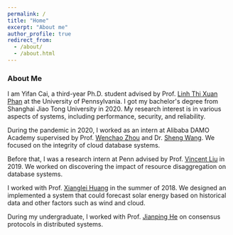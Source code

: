 ```yaml
---
permalink: /
title: "Home"
excerpt: "About me"
author_profile: true
redirect_from: 
  - /about/
  - /about.html
---
```


### About Me

I am Yifan Cai, a third-year Ph.D. student advised by Prof. [Linh Thi Xuan Phan](https://www.cis.upenn.edu/~linhphan/) at the University of Pennsylvania. I got my bachelor's degree from Shanghai Jiao Tong University in 2020. My research interest is in various aspects of systems, including performance, security, and reliability.

During the pandemic in 2020, I worked as an intern at Alibaba DAMO Academy supervised by Prof. [Wenchao Zhou](https://people.cs.georgetown.edu/~wzhou/) and Dr. [Sheng Wang](https://wangsheng1001.github.io/). We focused on the integrity of cloud database systems.

Before that, I was a research intern at Penn advised by Prof. [Vincent Liu](https://vincen.tl) in 2019. We worked on discovering the impact of resource disaggregation on database systems.

I worked with Prof. [Xianglei Huang](https://clasp.engin.umich.edu/people/huang-xianglei/) in the summer of 2018. We designed an implemented a system that could forecast solar energy based on historical data and other factors such as wind and cloud.

During my undergraduate, I worked with Prof. [Jianping He](https://iwin-fins.com/) on consensus protocols in distributed systems. 
